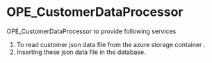 # OPE_CustomerDataProcessor
OPE_CustomerDataProcessor to provide following services
1) To read customer json data file from the azure storage container .
2) Inserting these json data file in the database.


